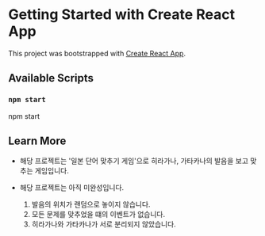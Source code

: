 # Getting Started with Create React App

This project was bootstrapped with [Create React App](https://github.com/facebook/create-react-app).

## Available Scripts

### `npm start`

npm start

## Learn More

- 해당 프로젝트는 '일본 단어 맞추기 게임'으로 히라가나, 가타카나의 발음을 보고 맞추는 게임입니다.

- 해당 프로젝트는 아직 미완성입니다.
  1. 발음의 위치가 랜덤으로 놓이지 않습니다.
  2. 모든 문제를 맞추었을 떄의 이벤트가 없습니다.
  3. 히라가나와 가타카나가 서로 분리되지 않았습니다.
